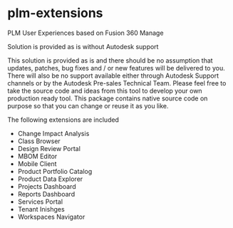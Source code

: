 # plm-extensions
PLM User Experiences based on Fusion 360 Manage

Solution is provided as is without Autodesk support

This solution is provided as is and there should be no assumption that updates, patches, bug fixes and / or new features will be delivered to you. There will also be no support available either through Autodesk Support channels or by the Autodesk Pre-sales Technical Team.
Please feel free to take the source code and ideas from this tool to develop your own production ready tool. This package contains native source code on purpose so that you can change or reuse it as you like.

The following extensions are included
- Change Impact Analysis
- Class Browser
- Design Review Portal
- MBOM Editor
- Mobile Client
- Product Portfolio Catalog
- Product Data Explorer
- Projects Dashboard
- Reports Dashboard
- Services Portal
- Tenant Inishges
- Workspaces Navigator
